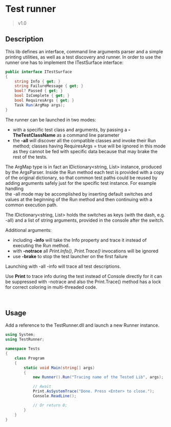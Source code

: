 ﻿# Test runner

> v1.0

## Description

This lib defines an interface, command line arguments parser and a simple printing utilities, as well as a
test discovery and runner. In order to use the runner one has to implement the ITestSurface interface:

```csharp
public interface ITestSurface
{
	string Info { get; }
	string FailureMessage { get; }
	bool? Passed { get; }
	bool IsComplete { get; }
	bool RequiresArgs { get; }
	Task Run(ArgMap args);
}
``` 

The runner can be launched in two modes:

- with a specific test class and arguments, by passing a **-TheTestClassName** as a command line parameter
- the **-all** will discover all the compatible classes and invoke their Run method;
  classes having RequiresArgs = true will be ignored in this mode as they cannot be fed with specific
  data because that may brake the rest of the tests. 

The ArgMap type is in fact an IDictionary<string, List<string>> instance, produced by the ArgsParser. 
Inside the Run method each test is provided with a copy of the original dictionary, so that common test paths 
could be reused by adding arguments safely just for the specific test instance. For example handling  
the -all mode may be accomplished by inserting default switches and values at the beginning of the Run method
and then continuing with a common execution path.

The IDictionary<string, List<string>> holds the switches as keys (with the dash, e.g. -all) and a list of
string arguments, provided in the console after the switch.

Additional arguments:

- including **-info** will take the Info property and trace it instead of executing the Run method.
- with **-notrace** all *Print.Info()*, *Print.Trace()* invocations will be ignored
- use **-brake** to stop the test launcher on the first failure

Launching with -all -info will trace all test descriptions. 

Use **Print** to trace info during the test instead of Console directly for it can be suppressed
with -notrace and also the Print.Trace() method has a lock for correct coloring in multi-threaded code. 

<br>

 
## Usage

Add a reference to the TestRunner.dll and launch a new Runner instance.

```csharp
using System;
using TestRunner;

namespace Tests
{
	class Program
	{
		static void Main(string[] args)
		{
			new Runner().Run("Tracing name of the Tested Lib", args);

			// Await
			Print.AsSystemTrace("Done. Press <Enter> to close.");
			Console.ReadLine();

			// Or return 0;
		}
	}
}
```

